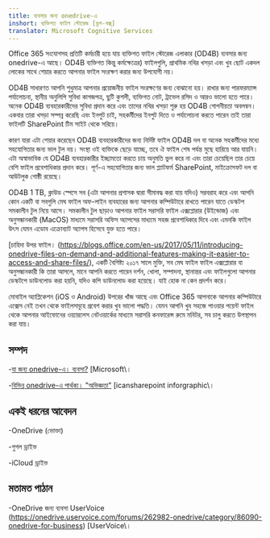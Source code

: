 ```yaml
---
title: ব্যবসার জন্য onedrive-এ
inshort: ব্যক্তিগত ফাইল স্টোরেজ [ড্রপ-বক্স্]
translator: Microsoft Cognitive Services
---
```



Office 365 সংযোগসহ প্রতিটি কর্মচারী হয়ে যায় ব্যক্তিগত ফাইল স্টোরেজ এলাকার (OD4B) ব্যবসার জন্য onedrive-এ আছে। OD4B ব্যক্তিগত কিন্তু কর্মক্ষেত্রের) ফাইলগুলি, প্রাথমিক নথির খসড়া এবং খুব ছোট একদল লোকের সাথে শেয়ার করতে আপনার ফাইল সংরক্ষণ করার জন্য উপযোগী নয়।

OD4B সাধারণত আপনি শুধুমাত্র আপনার প্রয়োজনীয় ফাইল সংরক্ষণের জন্য বোঝানো হয়। রাখার জন্য পারফরম্যান্স পর্যালোচনা, স্থানীয় অনুলিপি সুবিধা কাগজপত্র, ছুটি কুশলী, ব্যক্তিগত নোট, ট্রাভেল রসিদ ও আরও ভালো হতে পারে। অনেক OD4B ব্যবহারকারীদের সুবিধা প্রদান করে এবং তাদের নথির খসড়া শুরু হয় OD4B গোপনীয়তা অবলম্বন। একবার তারা খসড়া সম্পন্ন করেছি এবং ইনপুট চাই, সহকর্মীদের ইনপুট দিতে ও পর্যালোচনা করতে পারেন তাই তারা ফাইলটি SharePoint টিম সাইট থেকে সরিয়ে।

কারণ যারা এটা শেয়ার করেছেন OD4B ব্যবহারকারীদের জন্য নির্দিষ্ট ফাইল OD4B দল বা অনেক সহকর্মীদের মধ্যে সহযোগিতার জন্য ভাল টুল নয়। সংস্থা ওই ব্যক্তিকে ছেড়ে যাচ্ছে, তবে ঐ ফাইল শেষ পর্যন্ত মুছে হারিয়ে আর যায়নি। এটা অস্বাভাবিক যে OD4B ব্যবহারকারীর ইচ্ছামতো করতে চায় অনুমতি ভুল করে না এবং তারা চেয়েছিল তার চেয়ে বেশি ফাইল প্রবেশাধিকার প্রদান করে। পূর্ণ-এ সহযোগিতার জন্য ভাল প্ল্যাটফর্ম SharePoint, মাইক্রোসফট দল বা আউটলুক গোষ্ঠী রয়েছে।

OD4B 1 TB, ক্লাউড স্পেসে সব (এটা আপনার প্রশাসক দ্বারা সীমাবদ্ধ করা যায় যদিও) সরবরাহ করে এবং আপনি কোন একটি বা সবগুলি মেঘ ফাইল অফ-লাইন ব্যবহারের জন্য আপনার কম্পিউটারে রাখতে পারেন যাতে ডেস্কটপ সমকালীন টুল নিয়ে আসে। সমকালীন টুল ছাড়াও আপনার ফাইল সরাসরি ফাইল এক্সপ্লোরার (উইন্ডোজ) এবং অনুসন্ধানকারী (MacOS) মাধ্যমে সরাসরি অফিস অ্যাপসের মাধ্যমে সহজ প্রবেশাধিকার দিবে এবং এমনকি ফাইল উৎস যেমন এডোব এক্রোব্যাট অ্যাপস হিসেবে যুক্ত হতে পারে। 

[চাহিদা উপর ফাইল। (https://blogs.office.com/en-us/2017/05/11/introducing-onedrive-files-on-demand-and-additional-features-making-it-easier-to-access-and-share-files/), একটি বৈশিষ্ট্য ২০১৭ সালে মুক্তি, সব মেঘ ফাইল ফাইল এক্সপ্লোরার বা অনুসন্ধানকারী কি তারা আসলে, মানে আপনি করতে পারেন দর্শন, খোলা, সম্পাদনা, স্থানান্তর এবং ফাইলগুলো আপনার ডেস্কটপে ডাউনলোড করা হয়নি, যদিও কপি ডাউনলোড করা হয়েছে। যাই হোক না কেন প্রদর্শন করে।

মোবাইল অ্যাপ্লিকেশন (iOS ও Android) উপরের খাঁজ আছে এবং Office 365 আপনাকে আপনার কম্পিউটারে এক্সেস নেই তখন থেকে ফাইলসমূহে প্রবেশ করার খুব ভালো পদ্ধতি। যেমন আপনি খুব সহজে পাওয়ার পয়েন্ট ফাইল থেকে আপনার আইফোনের ওয়্যারলেস নেটওয়ার্কের মাধ্যমে সরাসরি কনফারেন্স রুমে মনিটর, সব চালু করতে উপস্থাপন করা যায়।

সম্পদ
---------

-[যা জন্য onedrive-এ।
    ব্যবসা?](https://support.office.com/en-us/article/What-is-OneDrive-for-Business-187f90af-056f-47c0-9656-cc0ddca7fdc2)
    \[Microsoft\।

-[বিভিন্ন onedrive-এ পার্থক্য।
    "অভিজ্ঞতা"](http://icsh.pt/OneDriveTree) \[icansharepoint
    inforgraphic\।

একই ধরনের আবেদন
--------------------

-OneDrive (ভোক্তা)

-গুগল ড্রাইভ

-iCloud ড্রাইভ

মতামত পাঠান
---------

-OneDrive জন্য ব্যবসা UserVoice (https://onedrive.uservoice.com/forums/262982-onedrive/category/86090-onedrive-for-business)
    \[UserVoice\।


